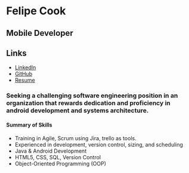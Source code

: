 # Felipe Cook
## Mobile Developer

## Links

* [LinkedIn](https://www.linkedin.com/in/felipecook)
* [GitHub](https://github.com/felipecook)
* [Resume](https://drive.google.com/file/d/1aXThseCsoIsw9Ty68g6QDucG2TM2s36B/view?usp=sharing)

### Seeking a challenging software engineering position in an organization that rewards dedication and proficiency in android development and systems architecture.

#### Summary of Skills

* Training in Agile, Scrum using Jira, trello as tools.
* Experienced in development, version control, sizing, and scheduling
* Java & Android Development
* HTML5, CSS, SQL, Version Control
* Object-Oriented Programming (OOP)




